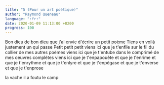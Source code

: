 ```yaml
---
title: "5 (Pour un art poétique)"
author: "Raymond Queneau"
language: ":fr:"
date: 2020-01-09 11:13:00 +0200
progress: 100
---
```

Bon dieu de bon dieu que j'ai envie d'écrire un petit poème
Tiens en voilà justement un qui passe
Petit petit petit
viens ici que je t'enfile
sur le fil du collier de mes autres poèmes
viens ici que je t'entube
dans le comprimé de mes oeuvres complètes
viens ici que je t'enpapouète
et que je t'enrime
et que je t'enrythme
et que je t'enlyre
et que je t'enpégase
et que je t'enverse
et que je t'enprose

la vache
il a foutu le camp
